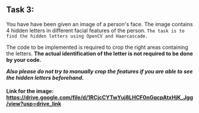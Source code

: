 ## Task 3:

You have have been given an image of a person's face. The image contains 4 hidden letters in different facial features of the person.
```The task is to find the hidden letters using OpenCV and Haarcascade.```

The code to be implemented is required to crop the right areas containing the letters. **The actual identification of the letter is not required to be done by your code.**

***Also please do not try to manually crop the features if you are able to see the hidden letters beforehand.***

#### Link for the image: https://drive.google.com/file/d/1RCjcCYTwYuj8LHCF0nGqcpAtxHjK_Jgg/view?usp=drive_link
